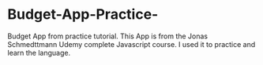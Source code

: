 # Budget-App-Practice-
Budget App from practice tutorial.
This App is from the Jonas Schmedttmann Udemy complete Javascript course. I used it to practice and learn the language.  
